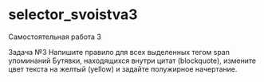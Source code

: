 # selector_svoistva3

Самостоятельная работа 3

Задача №3
Напишите правило для всех выделенных тегом span упоминаний Бутявки, находящихся внутри цитат (blockquote), измените цвет текста на желтый (yellow) и задайте полужирное начертание.